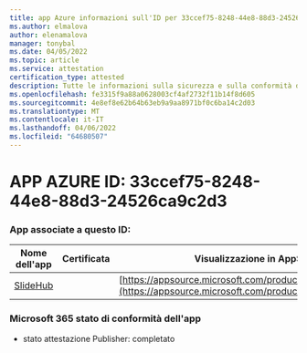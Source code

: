 ```yaml
---
title: app Azure informazioni sull'ID per 33ccef75-8248-44e8-88d3-24526ca9c2d3
ms.author: elmalova
author: elenamalova
manager: tonybal
ms.date: 04/05/2022
ms.topic: article
ms.service: attestation
certification_type: attested
description: Tutte le informazioni sulla sicurezza e sulla conformità disponibili per 33ccef75-8248-44e8-88d3-24526ca9c2d3.
ms.openlocfilehash: fe3315f9a88a0628003cf4af2732f11b14f8d605
ms.sourcegitcommit: 4e8ef8e62b64b63eb9a9aa8971bf0c6ba14c2d03
ms.translationtype: MT
ms.contentlocale: it-IT
ms.lasthandoff: 04/06/2022
ms.locfileid: "64680507"
---
```

# <a name="azure-app-id-33ccef75-8248-44e8-88d3-24526ca9c2d3"></a>APP AZURE ID: 33ccef75-8248-44e8-88d3-24526ca9c2d3


### <a name="apps-associated-with-this-id"></a>App associate a questo ID:
| **Nome dell'app** | **Certificata** | **Visualizzazione in AppSource** |
|--------------|---------------|-----------------------|
| [SlideHub](../forward/WA200001625.md) |  | [https://appsource.microsoft.com/product/office/WA200001625](https://appsource.microsoft.com/product/office/WA200001625) |

### <a name="microsoft-365-app-compliance-status"></a>Microsoft 365 stato di conformità dell'app
- stato attestazione Publisher: completato
